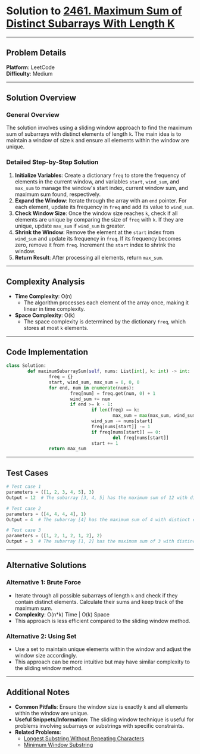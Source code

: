 # Solution to [2461. Maximum Sum of Distinct Subarrays With Length K](https://leetcode.com/problems/maximum-sum-of-distinct-subarrays-with-length-k/)

---

## Problem Details

**Platform**: LeetCode  
**Difficulty**: Medium

---

## Solution Overview

### General Overview

The solution involves using a sliding window approach to find the maximum sum of subarrays with distinct elements of length `k`. The main idea is to maintain a window of size `k` and ensure all elements within the window are unique.

### Detailed Step-by-Step Solution

1. **Initialize Variables**: Create a dictionary `freq` to store the frequency of elements in the current window, and variables `start`, `wind_sum`, and `max_sum` to manage the window's start index, current window sum, and maximum sum found, respectively.
2. **Expand the Window**: Iterate through the array with an `end` pointer. For each element, update its frequency in `freq` and add its value to `wind_sum`.
3. **Check Window Size**: Once the window size reaches `k`, check if all elements are unique by comparing the size of `freq` with `k`. If they are unique, update `max_sum` if `wind_sum` is greater.
4. **Shrink the Window**: Remove the element at the `start` index from `wind_sum` and update its frequency in `freq`. If its frequency becomes zero, remove it from `freq`. Increment the `start` index to shrink the window.
5. **Return Result**: After processing all elements, return `max_sum`.

---

## Complexity Analysis

- **Time Complexity**: O(n)
  - The algorithm processes each element of the array once, making it linear in time complexity.
- **Space Complexity**: O(k)
  - The space complexity is determined by the dictionary `freq`, which stores at most `k` elements.

---

## Code Implementation

```python
class Solution:
        def maximumSubarraySum(self, nums: List[int], k: int) -> int:
                freq = {}
                start, wind_sum, max_sum = 0, 0, 0
                for end, num in enumerate(nums):
                        freq[num] = freq.get(num, 0) + 1
                        wind_sum += num
                        if end >= k - 1:
                                if len(freq) == k:
                                        max_sum = max(max_sum, wind_sum)
                                wind_sum -= nums[start]
                                freq[nums[start]] -= 1
                                if freq[nums[start]] == 0:
                                        del freq[nums[start]]
                                start += 1
                return max_sum
```

---

## Test Cases

```python
# Test case 1
parameters = ([1, 2, 3, 4, 5], 3)
Output = 12  # The subarray [3, 4, 5] has the maximum sum of 12 with distinct elements.

# Test case 2
parameters = ([4, 4, 4, 4], 1)
Output = 4  # The subarray [4] has the maximum sum of 4 with distinct elements.

# Test case 3
parameters = ([1, 2, 1, 2, 1, 2], 2)
Output = 3  # The subarray [1, 2] has the maximum sum of 3 with distinct elements.
```

---

## Alternative Solutions

### Alternative 1: Brute Force

- Iterate through all possible subarrays of length `k` and check if they contain distinct elements. Calculate their sums and keep track of the maximum sum.
- **Complexity**: O(n\*k) Time | O(k) Space
- This approach is less efficient compared to the sliding window method.

### Alternative 2: Using Set

- Use a set to maintain unique elements within the window and adjust the window size accordingly.
- This approach can be more intuitive but may have similar complexity to the sliding window method.

---

## Additional Notes

- **Common Pitfalls**: Ensure the window size is exactly `k` and all elements within the window are unique.
- **Useful Snippets/Information**: The sliding window technique is useful for problems involving subarrays or substrings with specific constraints.
- **Related Problems**:
  - [Longest Substring Without Repeating Characters](https://leetcode.com/problems/longest-substring-without-repeating-characters/)
  - [Minimum Window Substring](https://leetcode.com/problems/minimum-window-substring/)
